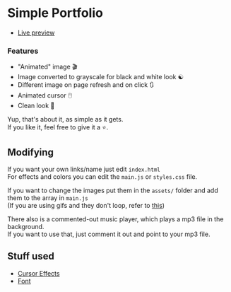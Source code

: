 # Simple Portfolio
- [Live preview]()

### Features
- "Animated" image 🎬
- Image converted to grayscale for black and white look ☯️
- Different image on page refresh and on click 🔃
- Animated cursor 🖱️
- Clean look 🧹

Yup, that's about it, as simple as it gets. <br>
If you like it, feel free to give it a ⭐.

## Modifying
If you want your own links/name just edit `index.html` <br>
For effects and colors you can edit the `main.js` or `styles.css` file.

If you want to change the images put them in the `assets/` folder and add them to the array in `main.js` <br>
(If you are using gifs and they don't loop, refer to [this](https://stackoverflow.com/questions/40498474/play-gif-image-in-html-with-infinite-loop))

There also is a commented-out music player, which plays a mp3 file in the background. <br>
If you want to use that, just comment it out and point to your mp3 file.
## Stuff used
- [Cursor Effects](https://github.com/tholman/cursor-effects)
- [Font](https://fonts.google.com/specimen/Poppins)
